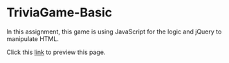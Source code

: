 # TriviaGame-Basic
In this assignment, this game is using JavaScript for the logic and jQuery to manipulate HTML.



Click this [link](https://itshally.github.io/TriviaGame-Basic/) to preview this page.
